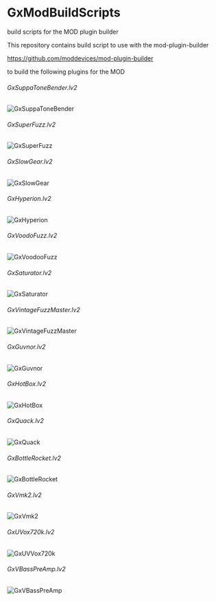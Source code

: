 # GxModBuildScripts
build scripts for the MOD plugin builder

This repository contains build script to use with the mod-plugin-builder 

https://github.com/moddevices/mod-plugin-builder

to build the following plugins for the MOD

###### GxSuppaToneBender.lv2
![GxSuppaToneBender](https://raw.githubusercontent.com/brummer10/GxSuppaToneBender.lv2/master/MOD/modgui/screenshot-gxsuppatonebender.png)
###### GxSuperFuzz.lv2
![GxSuperFuzz](https://raw.githubusercontent.com/brummer10/GxSuperFuzz.lv2/master/MOD/modgui/screenshot-gxsuperfuzz.png)
###### GxSlowGear.lv2
![GxSlowGear](https://raw.githubusercontent.com/brummer10/GxSlowGear.lv2/master/MOD/modgui/screenshot-gxslowgear.png)
###### GxHyperion.lv2
![GxHyperion](https://raw.githubusercontent.com/brummer10/GxHyperion.lv2/master/MOD/modgui/screenshot-gxhyperion.png)
###### GxVoodoFuzz.lv2
![GxVoodooFuzz](https://raw.githubusercontent.com/brummer10/GxVoodoFuzz.lv2/master/MOD/modgui/screenshot-gxvoodoofuzz.png)
###### GxSaturator.lv2
![GxSaturator](https://raw.githubusercontent.com/brummer10/GxSaturator.lv2/master/MOD/modgui/screenshot-gxsaturator.png)
###### GxVintageFuzzMaster.lv2
![GxVintageFuzzMaster](https://raw.githubusercontent.com/brummer10/GxVintageFuzzMaster.lv2/master/MOD/modgui/screenshot-gxvintagefuzzmaster.png)
###### GxGuvnor.lv2
![GxGuvnor](https://raw.githubusercontent.com/brummer10/GxGuvnor.lv2/master/MOD/modgui/screenshot-gxguvnor.png)
###### GxHotBox.lv2
![GxHotBox](https://raw.githubusercontent.com/brummer10/GxHotBox.lv2/master/MOD/modgui/screenshot-gxhotbox.png)
###### GxQuack.lv2
![GxQuack](https://raw.githubusercontent.com/brummer10/GxQuack.lv2/master/MOD/modgui/screenshot-gxquack.png)
###### GxBottleRocket.lv2
![GxBottleRocket](https://raw.githubusercontent.com/brummer10/GxBottleRocket.lv2/master/MOD/modgui/screenshot-gxbottlerocket.png)
###### GxVmk2.lv2
![GxVmk2](https://raw.githubusercontent.com/brummer10/GxVmk2.lv2/master/MOD/modgui/screenshot-gxvmk2.png)
###### GxUVox720k.lv2
![GxUVVox720k](https://raw.githubusercontent.com/brummer10/GxUVox720k.lv2/master/MOD/modgui/screenshot-gxuvox.png)
###### GxVBassPreAmp.lv2
![GxVBassPreAmp](https://raw.githubusercontent.com/brummer10/GxVBassPreAmp.lv2/master/MOD/modgui/screenshot-gxvbasspreamp.png)
